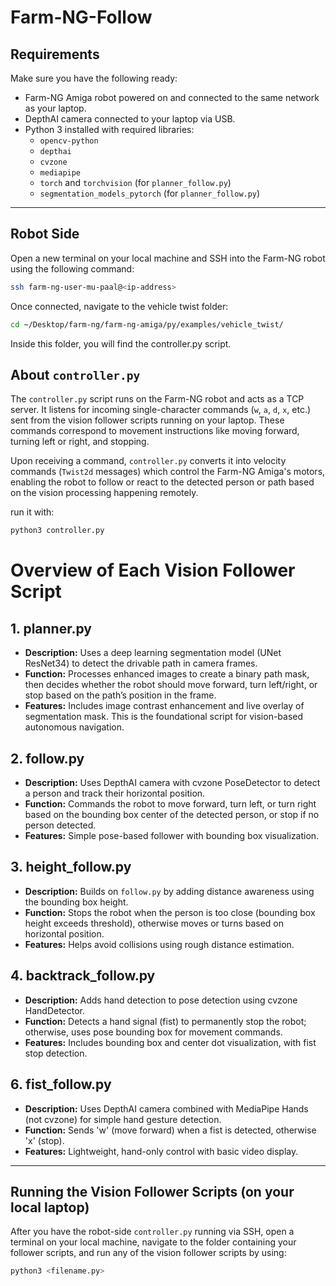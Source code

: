 # Farm-NG-Follow

## Requirements

Make sure you have the following ready:

- Farm-NG Amiga robot powered on and connected to the same network as your laptop.  
- DepthAI camera connected to your laptop via USB.  
- Python 3 installed with required libraries:  
  - `opencv-python`  
  - `depthai`  
  - `cvzone`  
  - `mediapipe`  
  - `torch` and `torchvision` (for `planner_follow.py`)  
  - `segmentation_models_pytorch` (for `planner_follow.py`)  

---

## Robot Side

Open a new terminal on your local machine and SSH into the Farm-NG robot using the following command:

```bash
ssh farm-ng-user-mu-paal@<ip-address>
```
Once connected, navigate to the vehicle twist folder:

```bash
cd ~/Desktop/farm-ng/farm-ng-amiga/py/examples/vehicle_twist/
```
Inside this folder, you will find the controller.py script.

## About `controller.py`

The `controller.py` script runs on the Farm-NG robot and acts as a TCP server. It listens for incoming single-character commands (`w`, `a`, `d`, `x`, etc.) sent from the vision follower scripts running on your laptop. These commands correspond to movement instructions like moving forward, turning left or right, and stopping.

Upon receiving a command, `controller.py` converts it into velocity commands (`Twist2d` messages) which control the Farm-NG Amiga's motors, enabling the robot to follow or react to the detected person or path based on the vision processing happening remotely.

run it with:

```bash
python3 controller.py
```

# Overview of Each Vision Follower Script

## 1. planner.py  
- **Description:** Uses a deep learning segmentation model (UNet ResNet34) to detect the drivable path in camera frames.  
- **Function:** Processes enhanced images to create a binary path mask, then decides whether the robot should move forward, turn left/right, or stop based on the path’s position in the frame.  
- **Features:** Includes image contrast enhancement and live overlay of segmentation mask. This is the foundational script for vision-based autonomous navigation.

## 2. follow.py  
- **Description:** Uses DepthAI camera with cvzone PoseDetector to detect a person and track their horizontal position.  
- **Function:** Commands the robot to move forward, turn left, or turn right based on the bounding box center of the detected person, or stop if no person detected.  
- **Features:** Simple pose-based follower with bounding box visualization.

## 3. height_follow.py  
- **Description:** Builds on `follow.py` by adding distance awareness using the bounding box height.  
- **Function:** Stops the robot when the person is too close (bounding box height exceeds threshold), otherwise moves or turns based on horizontal position.  
- **Features:** Helps avoid collisions using rough distance estimation.

## 4. backtrack_follow.py  
- **Description:** Adds hand detection to pose detection using cvzone HandDetector.  
- **Function:** Detects a hand signal (fist) to permanently stop the robot; otherwise, uses pose bounding box for movement commands.  
- **Features:** Includes bounding box and center dot visualization, with fist stop detection.

## 6. fist_follow.py  
- **Description:** Uses DepthAI camera combined with MediaPipe Hands (not cvzone) for simple hand gesture detection.  
- **Function:** Sends 'w' (move forward) when a fist is detected, otherwise 'x' (stop).  
- **Features:** Lightweight, hand-only control with basic video display.

---
## Running the Vision Follower Scripts (on your local laptop)

After you have the robot-side `controller.py` running via SSH, open a terminal on your local machine, navigate to the folder containing your follower scripts, and run any of the vision follower scripts by using:

```bash
python3 <filename.py>
